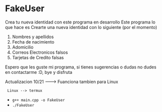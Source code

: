 # FakeUser
Crea tu nueva identidad con este programa en desarrollo
Este programa lo que hace es Crearte una nueva identidad con lo siguiente (por el momento)
1. Nombres y apellidos
2. Fecha de nacimiento
3. Adomicilio
4. Correos Electronicos falsos
5. Tarjetas de Credito falsas

Espero que les guste mi programa, si tienes sugerencias o dudas no dudes 
en contactarme :D, bye y disfruta

Actualizacion 10/21 ---> Fuanciona tambien para Linux 
         
     Linux --> termux 
* `g++ main.cpp -o FakeUser`   
* `./FakeUser`
